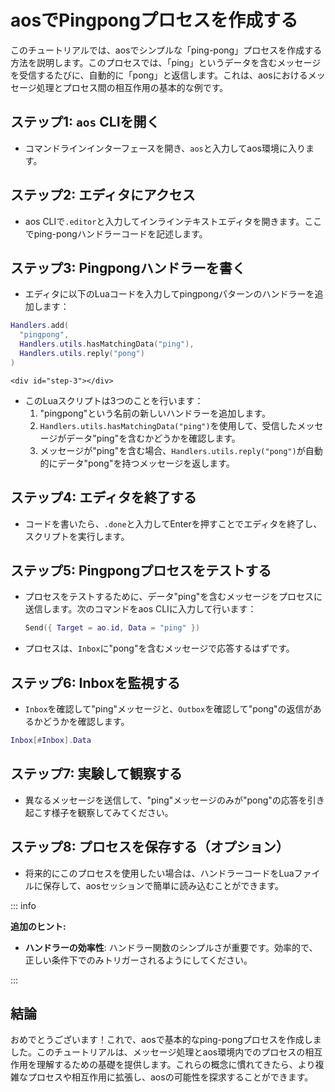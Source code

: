 <script setup>
  import {onMounted} from "vue"
  import {renderRepl} from "../../../tools/replRenderer.jsx"

  const codes = {
    "step-3": `Handlers.add(
      "pingpong",
      Handlers.utils.hasMatchingData("ping"),
      Handlers.utils.reply("pong")
      )`,
    "step-5": `Send({ Target = ao.id, Data = "ping" })`,
    "step-6": `Inbox[#Inbox].Data`
  }

  onMounted(() => {
      Object.keys(codes).forEach((key) => {
        renderRepl(key, codes[key])
      })
    }
  )
</script>

# aosでPingpongプロセスを作成する

このチュートリアルでは、aosでシンプルな「ping-pong」プロセスを作成する方法を説明します。このプロセスでは、「ping」というデータを含むメッセージを受信するたびに、自動的に「pong」と返信します。これは、aosにおけるメッセージ処理とプロセス間の相互作用の基本的な例です。

## ステップ1: `aos` CLIを開く

- コマンドラインインターフェースを開き、`aos`と入力してaos環境に入ります。

## ステップ2: エディタにアクセス

- aos CLIで`.editor`と入力してインラインテキストエディタを開きます。ここでping-pongハンドラーコードを記述します。

## ステップ3: Pingpongハンドラーを書く

- エディタに以下のLuaコードを入力してpingpongパターンのハンドラーを追加します：
<!--

# Creating a Pingpong Process in aos

This tutorial will guide you through creating a simple "ping-pong" process in aos. In this process, whenever it receives a message with the data "ping", it will automatically reply with "pong". This is a basic example of message handling and interaction between processes in aos.

## Step 1: Open the `aos` CLI

- Start by opening your command-line interface and typing `aos` to enter the aos environment.

## Step 2: Access the Editor

- Type `.editor` in the aos CLI to open the inline text editor. This is where you'll write your ping-pong handler code.

## Step 3: Write the Pingpong Handler

- In the editor, enter the following Lua code to add a handler for the pingpong pattern:
  -->

  ```lua
  Handlers.add(
    "pingpong",
    Handlers.utils.hasMatchingData("ping"),
    Handlers.utils.reply("pong")
  )
  ```

    <div id="step-3"></div>

- このLuaスクリプトは3つのことを行います：
  1. "pingpong"という名前の新しいハンドラーを追加します。
  2. `Handlers.utils.hasMatchingData("ping")`を使用して、受信したメッセージがデータ"ping"を含むかどうかを確認します。
  3. メッセージが"ping"を含む場合、`Handlers.utils.reply("pong")`が自動的にデータ"pong"を持つメッセージを返します。

<!--
- This lua script does three things:
  1. It adds a new handler named "pingpong".
  2. It uses `Handlers.utils.hasMatchingData("ping")` to check if incoming messages contain the data "ping".
  3. If the message contains "ping", `Handlers.utils.reply("pong")` automatically sends back a message with the data "pong".
-->
<!--
## Step 4: Exit the Editor
-->

## ステップ4: エディタを終了する

- コードを書いたら、`.done`と入力してEnterを押すことでエディタを終了し、スクリプトを実行します。

<!--
- After writing your code, type `.done` and press Enter to exit the editor and run the script.
-->

<!--
## Step 5: Test the Pingpong Process
-->

<!--
- To test the process, send a message with the data "ping" to the process. You can do this by typing the following command in the aos CLI:
-->

## ステップ5: Pingpongプロセスをテストする

- プロセスをテストするために、データ"ping"を含むメッセージをプロセスに送信します。次のコマンドをaos CLIに入力して行います：

  ```lua
  Send({ Target = ao.id, Data = "ping" })
  ```

  <div id="step-5"></div>

- プロセスは、`Inbox`に"pong"を含むメッセージで応答するはずです。

## ステップ6: Inboxを監視する

- `Inbox`を確認して"ping"メッセージと、`Outbox`を確認して"pong"の返信があるかどうかを確認します。
<!--
- The process should respond with a message containing "pong" in the `Inbox`.

## Step 6: Monitor the Inbox

- Check your Inbox to see the "ping" message and your Outbox to confirm the "pong" reply.
  -->

```lua
Inbox[#Inbox].Data
```

<div id="step-6"></div>

## ステップ7: 実験して観察する

- 異なるメッセージを送信して、"ping"メッセージのみが"pong"の応答を引き起こす様子を観察してみてください。

## ステップ8: プロセスを保存する（オプション）

- 将来的にこのプロセスを使用したい場合は、ハンドラーコードをLuaファイルに保存して、aosセッションで簡単に読み込むことができます。

::: info

**追加のヒント:**

- **ハンドラーの効率性**: ハンドラー関数のシンプルさが重要です。効率的で、正しい条件下でのみトリガーされるようにしてください。

:::

## 結論

おめでとうございます！これで、aosで基本的なping-pongプロセスを作成しました。このチュートリアルは、メッセージ処理とaos環境内でのプロセスの相互作用を理解するための基礎を提供します。これらの概念に慣れてきたら、より複雑なプロセスや相互作用に拡張し、aosの可能性を探求することができます。

<!--
## Step 7: Experiment and Observe

- Experiment by sending different messages and observe how only the "ping" messages trigger the "pong" response.

## Step 8: Save Your Process (Optional)

- If you want to use this process in the future, save the handler code in a Lua file for easy loading

into aos sessions.

::: info

**ADDITIONAL TIP:**

- **Handler Efficiency**: The simplicity of the handler function is key. Ensure that it's efficient and only triggers under the correct conditions.

:::

## Conclusion

Congratulations! You have now created a basic ping-pong process in aos. This tutorial provides a foundation for understanding message handling and process interaction within the aos environment. As you become more comfortable with these concepts, you can expand to more complex processes and interactions, exploring the full potential of aos.
-->
